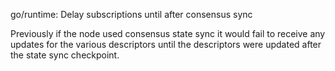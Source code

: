 go/runtime: Delay subscriptions until after consensus sync

Previously if the node used consensus state sync it would fail to receive any
updates for the various descriptors until the descriptors were updated after
the state sync checkpoint.
